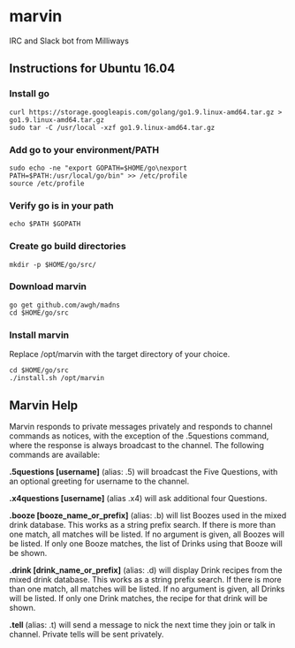 # marvin
IRC and Slack bot from Milliways

## Instructions for Ubuntu 16.04

### Install go
```
curl https://storage.googleapis.com/golang/go1.9.linux-amd64.tar.gz > go1.9.linux-amd64.tar.gz
sudo tar -C /usr/local -xzf go1.9.linux-amd64.tar.gz
```
### Add go to your environment/PATH
```
sudo echo -ne "export GOPATH=$HOME/go\nexport PATH=$PATH:/usr/local/go/bin" >> /etc/profile
source /etc/profile
```
### Verify go is in your path
`echo $PATH $GOPATH`

### Create go build directories
`mkdir -p $HOME/go/src/`

### Download marvin
```
go get github.com/awgh/madns
cd $HOME/go/src
```

### Install marvin

Replace /opt/marvin with the target directory of your choice.
```
cd $HOME/go/src
./install.sh /opt/marvin
```


## Marvin Help

Marvin responds to private messages privately and responds to channel commands as notices,
with the exception of the .5questions command, where the response is always broadcast to the channel.
The following commands are available:

**.5questions [username]**
(alias: .5)
will broadcast the Five Questions, with an optional greeting for username to the channel.

**.x4questions [username]**
(alias .x4)
will ask additional four Questions.

**.booze [booze_name_or_prefix]**
(alias: .b)
will list Boozes used in the mixed drink database.  This works as a string prefix search.
If there is more than one match, all matches will be listed.  If no argument is given, all Boozes will be listed.
If only one Booze matches, the list of Drinks using that Booze will be shown.

**.drink [drink_name_or_prefix]**
(alias: .d)
will display Drink recipes from the mixed drink database.  This works as a string prefix search.
If there is more than one match, all matches will be listed.  If no argument is given, all Drinks will be listed.
If only one Drink matches, the recipe for that drink will be shown.

**.tell <nick> <message>**
(alias: .t)
will send a message to nick the next time they join or talk in channel.  Private tells will be sent privately.
